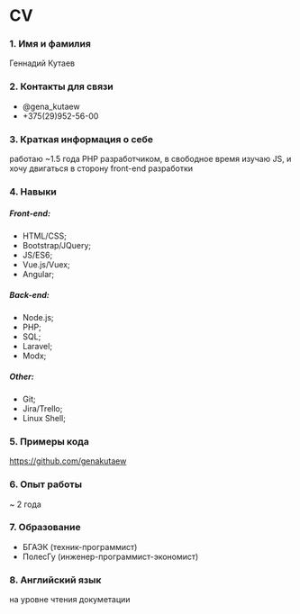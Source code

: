 # CV

### 1. Имя и фамилия
Геннадий Кутаев
### 2. Контакты для связи
* @gena_kutaew
* +375(29)952-56-00
### 3. Краткая информация о себе
работаю ~1.5 года PHP разработчиком, в свободное время изучаю JS, и хочу двигаться в сторону front-end разработки
### 4. Навыки
##### Front-end:
* HTML/CSS;
* Bootstrap/JQuery;
* JS/ES6;
* Vue.js/Vuex;
* Angular;
##### Back-end:
* Node.js;
* PHP;
* SQL;
* Laravel;
* Modx;
##### Other:
* Git;
* Jira/Trello;
* Linux Shell;
### 5. Примеры кода
https://github.com/genakutaew
### 6. Опыт работы
~ 2 года
### 7. Образование
* БГАЭК (техник-программист)
* ПолесГу (инженер-программист-экономист)
### 8. Английский язык
на уровне чтения докуметации
